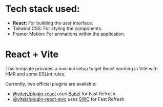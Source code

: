 <h1>Tech stack used:</h1>
<ul>
  <li><b>React:</b> For building the user interface.</li>
  <li>Tailwind CSS: For styling the components.</li>
  <li>Framer Motion: For animations within the application.</li>
</ul>

# React + Vite

This template provides a minimal setup to get React working in Vite with HMR and some ESLint rules.

Currently, two official plugins are available:

- [@vitejs/plugin-react](https://github.com/vitejs/vite-plugin-react/blob/main/packages/plugin-react/README.md) uses [Babel](https://babeljs.io/) for Fast Refresh
- [@vitejs/plugin-react-swc](https://github.com/vitejs/vite-plugin-react-swc) uses [SWC](https://swc.rs/) for Fast Refresh


